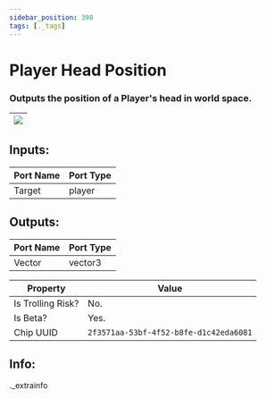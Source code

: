 ```yaml
---
sidebar_position: 398
tags: [._tags]
---
```


# Player Head Position


### Outputs the position of a Player's head in world space.

| ![](https://images-ext-2.discordapp.net/external/MPmIaQzlEPmgGWlgi-WxBBXt0Bjv_zWPkg1y1f_sy3s/https/www.recroomcircuits.com/image/circuit/absolute-value?width=206&height=108) |
|-----|

## Inputs:
| Port Name | Port Type |
|-----------|-----------|
| Target | player |

## Outputs:
| Port Name | Port Type |
|-----------|-----------|
| Vector | vector3 | 

| Property  | Value |
|-------------------|-----------|
| Is Trolling Risk? | No. |
| Is Beta? | Yes. |
| Chip UUID | `2f3571aa-53bf-4f52-b8fe-d1c42eda6081` |

## Info:
._extrainfo